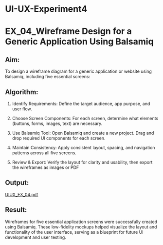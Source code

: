 # UI-UX-Experiment4

# EX_04_Wireframe Design for a Generic Application Using Balsamiq

## Aim:

To design a wireframe diagram for a generic application or website using Balsamiq, including five essential screens:

## Algorithm:

1. Identify Requirements: Define the target audience, app purpose, and user flow.

2. Choose Screen Components: For each screen, determine what elements (buttons, forms, images, text) are necessary.

3. Use Balsamiq Tool: Open Balsamiq and create a new project. Drag and drop required UI components for each screen.

4. Maintain Consistency: Apply consistent layout, spacing, and navigation patterns across all five screens.

5. Review & Export: Verify the layout for clarity and usability, then export the wireframes as images or PDF


## Output:

[UIUX_EX_04.pdf](https://github.com/user-attachments/files/20539677/UIUX_EX_04.pdf)


## Result:

Wireframes for five essential application screens were successfully created using Balsamiq. These low-fidelity mockups helped visualize the layout and functionality of the user interface, serving as a blueprint for future UI development and user testing.


